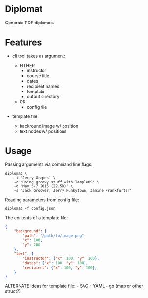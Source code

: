 # Diplomat

Generate PDF diplomas.

# Features
- cli tool takes as argument:
    - EITHER
        - instructor
        - course title
        - dates
        - recipient names
        - template
        - output directory
    - OR
        - config file

- template file
    - backround image w/ position
    - text nodes w/ positions

# Usage

Passing arguments via command line flags:

```
diplomat \
    -i 'Jerry Grapes' \
    -c 'Doing groovy stuff with TempleOS' \
    -d 'May 5-7 2015 (22.5h)' \
    -s 'Jack Groover, Jerry Funkytown, Janine Frankfurter'
```

Reading parameters from config file:

```
diplomat -f config.json
```

The contents of a template file:

```json
{
    "background": {
        "path": "/path/to/image.png",
        "x": 100,
        "y": 200
    },
    "text": {
        "instructor": {"x": 100, "y": 100},
        "dates": {"x": 100, "y": 100},
        "recipient": {"x": 100, "y": 100},
    }
}
```

ALTERNATE ideas for template file:
    - SVG
    - YAML
    - go (map or other struct?)
